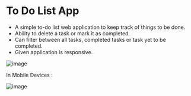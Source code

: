 # To Do List App

- A simple to-do list web application to keep track of things to be done.
- Ability to delete a task or mark it as completed.
- Can filter between all tasks, completed tasks or task yet to be completed.
- Given application is responsive.

![image](https://user-images.githubusercontent.com/77104799/209853628-3e53452a-5b9a-4c5e-b676-d4695973f65b.png)

In Mobile Devices : 

![image](https://user-images.githubusercontent.com/77104799/209853787-8021f2a6-7fef-4120-8f66-15269717ca16.png)
